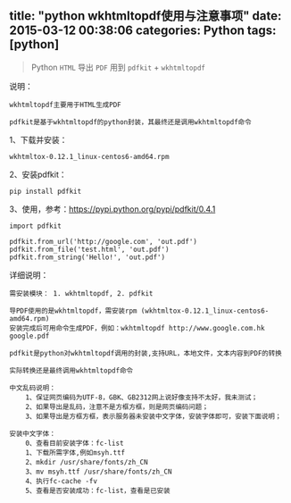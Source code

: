 title: "python wkhtmltopdf使用与注意事项"
date: 2015-03-12 00:38:06
categories: Python
tags: [python]
---

> Python  `HTML` 导出 `PDF` 用到 `pdfkit` + `wkhtmltopdf`

说明：

	wkhtmltopdf主要用于HTML生成PDF

	pdfkit是基于wkhtmltopdf的python封装，其最终还是调用wkhtmltopdf命令



1、下载并安装：
	
	wkhtmltox-0.12.1_linux-centos6-amd64.rpm

2、安装pdfkit：
	
	pip install pdfkit

3、使用，参考：https://pypi.python.org/pypi/pdfkit/0.4.1

	import pdfkit

	pdfkit.from_url('http://google.com', 'out.pdf')
	pdfkit.from_file('test.html', 'out.pdf')
	pdfkit.from_string('Hello!', 'out.pdf')

<!-- more -->

详细说明：

    需安装模块： 1. wkhtmltopdf, 2. pdfkit

    导PDF使用的是wkhtmltopdf，需安装rpm (wkhtmltox-0.12.1_linux-centos6-amd64.rpm)
    安装完成后可用命令生成PDF，例如：wkhtmltopdf http://www.google.com.hk google.pdf

    pdfkit是python对wkhtmltopdf调用的封装,支持URL，本地文件，文本内容到PDF的转换

    实际转换还是最终调用wkhtmltopdf命令
    
    中文乱码说明：
        1、保证网页编码为UTF-8，GBK、GB2312网上说好像支持不太好，我未测试；
        2、如果导出是乱码，注意不是方框方框，则是网页编码问题；
        3、如果导出是方框方框，表示服务器未安装中文字体，安装字体即可，安装下面说明；

    安装中文字体：
        0、查看目前安装字体：fc-list
        1、下载所需字体,例如msyh.ttf
        2、mkdir /usr/share/fonts/zh_CN
        3、mv msyh.ttf /usr/share/fonts/zh_CN
        4、执行fc-cache -fv
        5、查看是否安装成功：fc-list，查看是已安装


